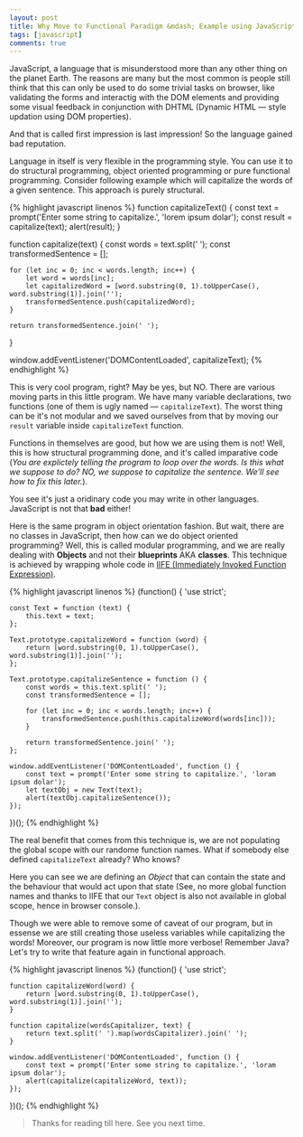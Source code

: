 ```yaml
---
layout: post
title: Why Move to Functional Paradigm &mdash; Example using JavaScript
tags: [javascript]
comments: true
---
```


JavaScript, a language that is misunderstood more than any other thing on the planet Earth. The reasons are many but the most common is people still think that this can only be used to do some trivial tasks on browser, like validating the forms and interactig with the DOM elements and providing some visual feedback in conjunction with DHTML (Dynamic HTML &mdash; style updation using DOM properties).

And that is called first impression is last impression! So the language gained bad reputation.

Language in itself is very flexible in the programming style. You can use it to do structural programming, object oriented programming or pure functional programming. Consider following example which will capitalize the words of a given sentence. This approach is purely structural.

{% highlight javascript linenos %}
function capitalizeText() {
    const text = prompt('Enter some string to capitalize.', 'lorem ipsum dolar');
    const result = capitalize(text);
    alert(result);
}

function capitalize(text) {
    const words = text.split(' ');
    const transformedSentence = [];

    for (let inc = 0; inc < words.length; inc++) {
        let word = words[inc];
        let capitalizedWord = [word.substring(0, 1).toUpperCase(), word.substring(1)].join('');
        transformedSentence.push(capitalizedWord);
    }

    return transformedSentence.join(' ');
}

window.addEventListener('DOMContentLoaded', capitalizeText);
{% endhighlight %}

This is very cool program, right? May be yes, but NO. There are various moving parts in this little program. We have many variable declarations, two functions (one of them is ugly named &mdash; `capitalizeText`). The worst thing can be it's not modular and we saved ourselves from that by moving our `result` variable inside `capitalizeText` function.

Functions in themselves are good, but how we are using them is not! Well, this is how structural programming done, and it's called imparative code (*You are explictely telling the program to loop over the words. Is this what we suppose to do? NO, we suppose to capitalize the sentence. We'll see how to fix this later.*).

You see it's just a oridinary code you may write in other languages. JavaScript is not that **bad** either!

Here is the same program in object orientation fashion. But wait, there are no classes in JavaScript, then how can we do object oriented programming? Well, this is called modular programming, and we are really dealing with **Objects** and not their **blueprints** AKA **classes**. This technique is achieved by wrapping whole code in [IIFE (Immediately Invoked Function Expression)](https://developer.mozilla.org/en-US/docs/Glossary/IIFE).

{% highlight javascript linenos %}
(function() {
    'use strict';

    const Text = function (text) {
        this.text = text;
    };

    Text.prototype.capitalizeWord = function (word) {
        return [word.substring(0, 1).toUpperCase(), word.substring(1)].join('');
    };

    Text.prototype.capitalizeSentence = function () {
        const words = this.text.split(' ');
        const transformedSentence = [];

        for (let inc = 0; inc < words.length; inc++) {
            transformedSentence.push(this.capitalizeWord(words[inc]));
        }

        return transformedSentence.join(' ');
    };

    window.addEventListener('DOMContentLoaded', function () {
        const text = prompt('Enter some string to capitalize.', 'loram ipsum dolar');
        let textObj = new Text(text);
        alert(textObj.capitalizeSentence());
    });
})();
{% endhighlight %}

The real benefit that comes from this technique is, we are not populating the global scope with our randome function names. What if somebody else defined `capitalizeText` already? Who knows?

Here you can see we are defining an *Object* that can contain the state and the behaviour that would act upon that state (See, no more global function names and thanks to IIFE that our `Text` object is also not available in global scope, hence in browser console.).

Though we were able to remove some of caveat of our program, but in essense we are still creating those useless variables while capitalizing the words! Moreover, our program is now little more verbose! Remember Java? Let's try to write that feature again in functional approach.

{% highlight javascript linenos %}
(function() {
    'use strict';

    function capitalizeWord(word) {
        return [word.substring(0, 1).toUpperCase(), word.substring(1)].join('');
    }

    function capitalize(wordsCapitalizer, text) {
        return text.split(' ').map(wordsCapitalizer).join(' ');
    }

    window.addEventListener('DOMContentLoaded', function () {
        const text = prompt('Enter some string to capitalize.', 'loram ipsum dolar');
        alert(capitalize(capitalizeWord, text));
    });
})();
{% endhighlight %}
>Thanks for reading till here. See you next time.

&nbsp;